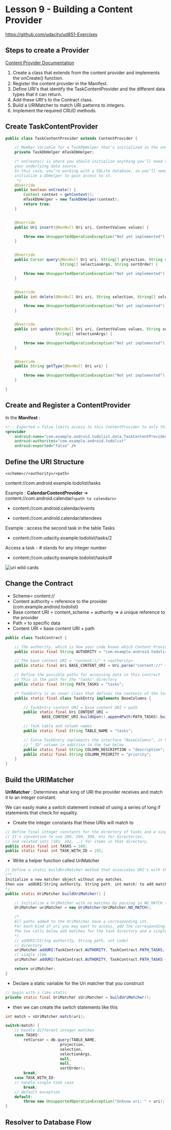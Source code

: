 # Lesson 9 - Building a Content Provider
https://github.com/udacity/ud851-Exercises
## Steps to create a Provider

[Content Provider Documentation](https://developer.android.com/guide/topics/providers/content-providers.html)

1. Create a class that extends from the content provider and implements the onCreate() function.
2. Register the content provider in the Manifest.
3. Define URI's that identify the TaskContentProvider and the different data types that it can return.
4. Add these URI's to the Contract class.
5. Build a URIMatcher to match URI patterns to integers.
6. Implement the required CRUD methods.

## Create TaskContentProvider

```java
public class TaskContentProvider extends ContentProvider {

    // Member variable for a TaskDbHelper that's initialized in the onCreate() method
    private TaskDbHelper mTaskDbHelper;

    /* onCreate() is where you should initialize anything you’ll need to setup
    your underlying data source.
    In this case, you’re working with a SQLite database, so you’ll need to
    initialize a DbHelper to gain access to it.
     */
    @Override
    public boolean onCreate() {
        Context context = getContext();
        mTaskDbHelper = new TaskDbHelper(context);
        return true;
    }


    @Override
    public Uri insert(@NonNull Uri uri, ContentValues values) {

        throw new UnsupportedOperationException("Not yet implemented");
    }


    @Override
    public Cursor query(@NonNull Uri uri, String[] projection, String selection,
                        String[] selectionArgs, String sortOrder) {

        throw new UnsupportedOperationException("Not yet implemented");
    }


    @Override
    public int delete(@NonNull Uri uri, String selection, String[] selectionArgs) {

        throw new UnsupportedOperationException("Not yet implemented");
    }


    @Override
    public int update(@NonNull Uri uri, ContentValues values, String selection,
                      String[] selectionArgs) {

        throw new UnsupportedOperationException("Not yet implemented");
    }


    @Override
    public String getType(@NonNull Uri uri) {

        throw new UnsupportedOperationException("Not yet implemented");
    }

}
```

## Create and Register a ContentProvider

In the **Manifest** :

```xml
<!-- Exported = false limits access to this ContentProvider to only this app -->
<provider 
    android:name="com.example.android.todolist.data.TaskContentProvider"
    android:authorites="com.example.android.todolist"
    android:exported="false" />
```

## Define the URI Structure

```<scheme>//<authority>/<path>```

content://com.android.example.todolist/tasks

Example : **CalendarContentProvider** => content://com.android.calendar/```<path to calendars>```

- content://com.android.calendar/events

- content://com.android.calendar/attendees

Example : access the second task in the table Tasks

- content://com.udacity.example.todolist/tasks/2

Access a task - # stands for any integer number
- content://com.udacity.example.todolist/tasks/#

![](lesson_9_8_wild_cards.png "uri wild cards")

## Change the Contract

- Scheme= content:// 
- Content authority = reference to the provider (com.example.android.todolist)
- Base content URI = content_scheme + authority => a unique reference to the provider
- Path = to specific data
- Content URI = base content URI + path

```java
public class TaskContract {

    // The authority, which is how your code knows which Content Provider to access
    public static final String AUTHORITY = "com.example.android.todolist";

    // The base content URI = "content://" + <authority>
    public static final Uri BASE_CONTENT_URI = Uri.parse("content://" + AUTHORITY);

    // Define the possible paths for accessing data in this contract
    // This is the path for the "tasks" directory
    public static final String PATH_TASKS = "tasks";

    /* TaskEntry is an inner class that defines the contents of the task table */
    public static final class TaskEntry implements BaseColumns {

        // TaskEntry content URI = base content URI + path
        public static final Uri CONTENT_URI =
                BASE_CONTENT_URI.buildUpon().appendPath(PATH_TASKS).build();

        // Task table and column names
        public static final String TABLE_NAME = "tasks";

        // Since TaskEntry implements the interface "BaseColumns", it has an automatically produced
        // "_ID" column in addition to the two below
        public static final String COLUMN_DESCRIPTION = "description";
        public static final String COLUMN_PRIORITY = "priority";
    }
}
```

## Build the URIMatcher

**UriMatcher** : Determines what king of URI the provider receives and match it to an integer constant. 

We can easily make a switch statement instead of using a series of long if statements that check for equality.

- Create the integer constants that these URIs will match to
```java
// Define final integer constants for the directory of tasks and a single item.
// It's convention to use 100, 200, 300, etc for directories,
// and related ints (101, 102, ..) for items in that directory.
public static final int TASKS = 100;
public static final int TASK_WITH_ID = 101;
```
- Write a helper function called UriMatcher
```java
// Define a static buildUriMatcher method that associates URI's with their int match
/**
Initialize a new matcher object without any matches,
then use .addURI(String authority, String path, int match) to add matches
*/
public static UriMatcher buildUriMatcher() {

    // Initialize a UriMatcher with no matches by passing in NO_MATCH to the constructor
    UriMatcher uriMatcher = new UriMatcher(UriMatcher.NO_MATCH);

    /*
    All paths added to the UriMatcher have a corresponding int.
    For each kind of uri you may want to access, add the corresponding match with addURI.
    The two calls below add matches for the task directory and a single item by ID.
    */
    // addURI(String authority, String path, int code)
    // directory
    uriMatcher.addURI(TaskContract.AUTHORITY, TaskContract.PATH_TASKS, TASKS);
    // single item
    uriMatcher.addURI(TaskContract.AUTHORITY, TaskContract.PATH_TASKS + "/#", TASK_WITH_ID);

    return uriMatcher;
}
```
- Declare a static variable for the Uri matcher that you construct
```java
// begin with s like static
private static final UriMatcher sUriMatcher = buildUriMatcher();
```
- then we can create the switch statements like this
```java
int match = sUriMatcher.match(uri);

switch(match) {
    // handle different integer matches
    case TASKS:
        retCursor = db.query(TABLE_NAME,
                        projection,
                        selection,
                        selectionArgs,
                        null,
                        null,
                        sortOrder);
        break;
    case TASK_WITH_ID:
    // handle single task case
        break;
    // default exception
    default:
        throw new UnsupportedOperationException("Unknow uri: " + uri);
}
```

## Resolver to Database Flow









